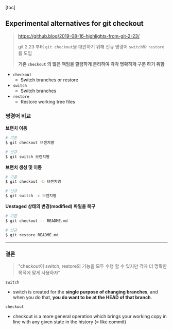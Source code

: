 [toc]

## Experimental alternatives for git checkout

> https://github.blog/2019-08-16-highlights-from-git-2-23/
>
> git 2.23 부터 `git checkout`을 대안하기 위해 신규 명령어 `switch`와 `restore`를 도입 
>
> **기존 `checkout` 의 많은 책임을 깔끔하게 분리하여 각각 명확하게 구분 하기 위함**

- `checkout`
  - Switch branches or restore
- `switch`
  - Switch branches
- `restore`
  - Restore working tree files



### 명령어 비교

**브랜치 이동**

```bash
# 기존
$ git checkout 브랜치명

# 신규
$ git switch 브랜치명
```



**브랜치 생성 및 이동**

```bash
# 기존
$ git checkout -b 브랜치명

# 신규
$ git switch -c 브랜치명
```



**Unstaged 상태의 변경(modified) 파일을 복구**

```bash
# 기존
$ git checkout -- README.md

# 신규
$ git restore README.md
```



---



### 결론

> "checkout이 switch, restore의 기능을 모두 수행 할 수 있지만 각자 더 명확한 목적에 맞게 사용하자"

`switch`

- switch is created for the **single purpose of changing branches**, and when you do that, **you do want to be at the HEAD of that branch**.



`checkout`

- checkout is a more general operation which brings your working copy in line with any given state in the history (= like commit)
